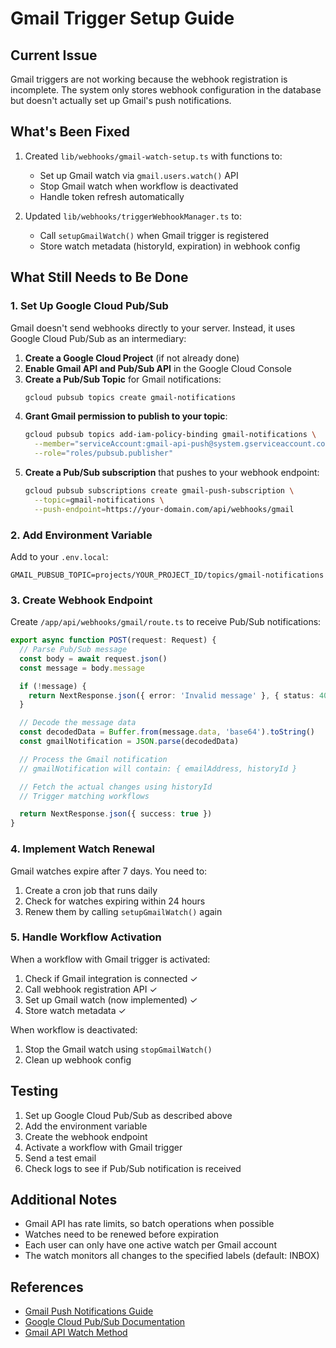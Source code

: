 # Gmail Trigger Setup Guide

## Current Issue
Gmail triggers are not working because the webhook registration is incomplete. The system only stores webhook configuration in the database but doesn't actually set up Gmail's push notifications.

## What's Been Fixed
1. Created `lib/webhooks/gmail-watch-setup.ts` with functions to:
   - Set up Gmail watch via `gmail.users.watch()` API
   - Stop Gmail watch when workflow is deactivated
   - Handle token refresh automatically

2. Updated `lib/webhooks/triggerWebhookManager.ts` to:
   - Call `setupGmailWatch()` when Gmail trigger is registered
   - Store watch metadata (historyId, expiration) in webhook config

## What Still Needs to Be Done

### 1. Set Up Google Cloud Pub/Sub
Gmail doesn't send webhooks directly to your server. Instead, it uses Google Cloud Pub/Sub as an intermediary:

1. **Create a Google Cloud Project** (if not already done)
2. **Enable Gmail API and Pub/Sub API** in the Google Cloud Console
3. **Create a Pub/Sub Topic** for Gmail notifications:
   ```bash
   gcloud pubsub topics create gmail-notifications
   ```
4. **Grant Gmail permission to publish to your topic**:
   ```bash
   gcloud pubsub topics add-iam-policy-binding gmail-notifications \
     --member="serviceAccount:gmail-api-push@system.gserviceaccount.com" \
     --role="roles/pubsub.publisher"
   ```
5. **Create a Pub/Sub subscription** that pushes to your webhook endpoint:
   ```bash
   gcloud pubsub subscriptions create gmail-push-subscription \
     --topic=gmail-notifications \
     --push-endpoint=https://your-domain.com/api/webhooks/gmail
   ```

### 2. Add Environment Variable
Add to your `.env.local`:
```
GMAIL_PUBSUB_TOPIC=projects/YOUR_PROJECT_ID/topics/gmail-notifications
```

### 3. Create Webhook Endpoint
Create `/app/api/webhooks/gmail/route.ts` to receive Pub/Sub notifications:
```typescript
export async function POST(request: Request) {
  // Parse Pub/Sub message
  const body = await request.json()
  const message = body.message

  if (!message) {
    return NextResponse.json({ error: 'Invalid message' }, { status: 400 })
  }

  // Decode the message data
  const decodedData = Buffer.from(message.data, 'base64').toString()
  const gmailNotification = JSON.parse(decodedData)

  // Process the Gmail notification
  // gmailNotification will contain: { emailAddress, historyId }

  // Fetch the actual changes using historyId
  // Trigger matching workflows

  return NextResponse.json({ success: true })
}
```

### 4. Implement Watch Renewal
Gmail watches expire after 7 days. You need to:
1. Create a cron job that runs daily
2. Check for watches expiring within 24 hours
3. Renew them by calling `setupGmailWatch()` again

### 5. Handle Workflow Activation
When a workflow with Gmail trigger is activated:
1. Check if Gmail integration is connected ✓
2. Call webhook registration API ✓
3. Set up Gmail watch (now implemented) ✓
4. Store watch metadata ✓

When workflow is deactivated:
1. Stop the Gmail watch using `stopGmailWatch()`
2. Clean up webhook config

## Testing
1. Set up Google Cloud Pub/Sub as described above
2. Add the environment variable
3. Create the webhook endpoint
4. Activate a workflow with Gmail trigger
5. Send a test email
6. Check logs to see if Pub/Sub notification is received

## Additional Notes
- Gmail API has rate limits, so batch operations when possible
- Watches need to be renewed before expiration
- Each user can only have one active watch per Gmail account
- The watch monitors all changes to the specified labels (default: INBOX)

## References
- [Gmail Push Notifications Guide](https://developers.google.com/gmail/api/guides/push)
- [Google Cloud Pub/Sub Documentation](https://cloud.google.com/pubsub/docs)
- [Gmail API Watch Method](https://developers.google.com/gmail/api/reference/rest/v1/users/watch)